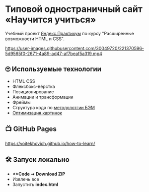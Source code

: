 # Типовой одностраничный сайт «Научится учиться»

Учебный проект [Яндекс.Практикум](https://practicum.yandex.ru/) по курсу "Расширенные возможности HTML и CSS".

https://user-images.githubusercontent.com/30049720/221370596-5d9565f0-2671-4a89-ad47-af7beaf5a319.mp4

## 🙄 Используемые технологии

* HTML CSS
* Флексбокс-вёрстка
* Позиционирование
* Анимации и трансформации
* Фреймы
* Структура кода по [методолотгии БЭМ](https://ru.bem.info/methodology/)
* [Оптимизация картинок](https://tinypng.com/)

## 📺 GitHub Pages

https://voitekhovich.github.io/how-to-learn/

## 🛠 Запуск локально

* **<>Code** ➜ **Download ZIP**
* Извлечь все
* Запустить **index.html**
